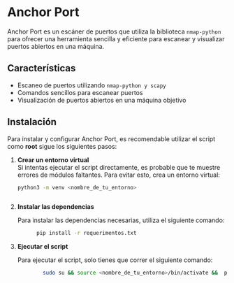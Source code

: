 # Anchor Port

Anchor Port es un escáner de puertos que utiliza la biblioteca `nmap-python` para ofrecer una herramienta sencilla y eficiente para escanear y visualizar puertos abiertos en una máquina.

## Características

- Escaneo de puertos utilizando `nmap-python y scapy`
- Comandos sencillos para escanear puertos
- Visualización de puertos abiertos en una máquina objetivo

## Instalación

Para instalar y configurar Anchor Port, es recomendable utilizar el script como __root__ sigue los siguientes pasos:

1. **Crear un entorno virtual**  
   Si intentas ejecutar el script directamente, es probable que te muestre errores de módulos faltantes. Para evitar esto, crea un entorno virtual:

   ```bash
   python3 -m venv <nombre_de_tu_entorno> 



3. **Instalar las dependencias**

    Para instalar las dependencias necesarias, utiliza el siguiente comando:
      ```bash
            pip install -r requerimentos.txt


4. **Ejecutar el script**

    Para ejecutar el script, solo tienes que correr el siguiente comando:
    ```bash
            sudo su && source <nombre_de_tu_entorno>/bin/activate &&  python3 main.py